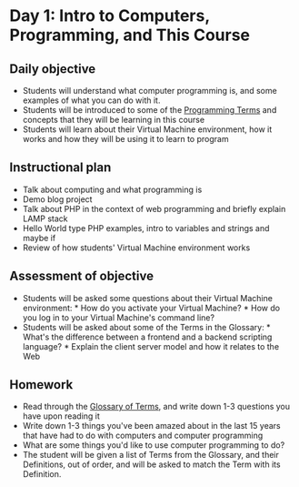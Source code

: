 # Day 1: Intro to Computers, Programming, and This Course

## Daily objective

* Students will understand what computer programming is, and some examples of what you can do with it.
* Students will be introduced to some of the [Programming Terms](/Glossary.md) and concepts that they will be learning in this course
* Students will learn about their Virtual Machine environment, how it works and how they will be using it to learn to program

## Instructional plan

* Talk about computing and what programming is
* Demo blog project
* Talk about PHP in the context of web programming and briefly explain LAMP stack
* Hello World type PHP examples, intro to variables and strings and maybe if
* Review of how students' Virtual Machine environment works

## Assessment of objective

* Students will be asked some questions about their Virtual Machine environment:
      * How do you activate your Virtual Machine?
      * How do you log in to your Virtual Machine's command line?
* Students will be asked about some of the Terms in the Glossary:
      * What's the difference between a frontend and a backend scripting language?
      * Explain the client server model and how it relates to the Web

## Homework

* Read through the [Glossary of Terms](/Glossary.md), and write down 1-3 questions you have upon reading it
* Write down 1-3 things you've been amazed about in the last 15 years that have had to do with computers and computer programming
* What are some things you'd like to use computer programming to do?
* The student will be given a list of Terms from the Glossary, and their Definitions, out of order, and will be asked to match the Term with its Definition.
